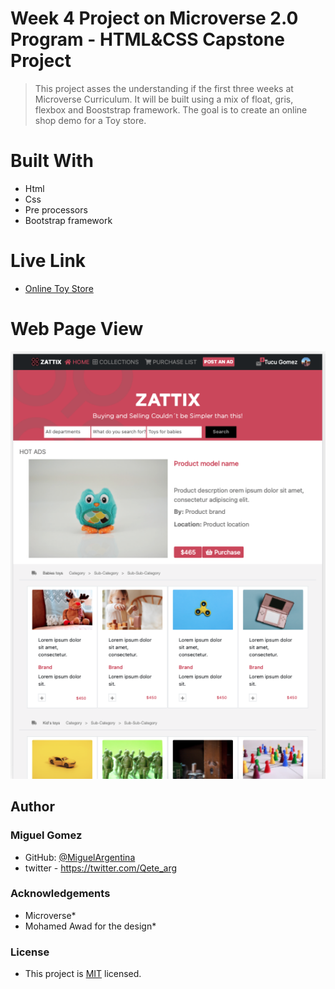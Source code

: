 # Week 4 Project on Microverse 2.0 Program - HTML&CSS Capstone Project


> This project asses the understanding if the first three weeks at Microverse Curriculum. It will be built using a mix of float, gris, flexbox and Booststrap framework. The goal is to create an online shop demo for a Toy store.


# Built With

* Html
* Css
* Pre processors
* Bootstrap framework

# Live Link

* [Online Toy Store](https://miguelargentina.github.io/html-css-capstone-project/)

# Web Page View

<img width="1260" alt="Screenshot of the web page" src="https://github.com/MiguelArgentina/html-css-capstone-project/blob/initial-branch/online-store-screenshot.png">

## Author

### Miguel Gomez
* GitHub: [@MiguelArgentina](https://github.com/MiguelArgentina)
* twitter - https://twitter.com/Qete_arg

### Acknowledgements
* Microverse* 
* Mohamed Awad for the design*

### License
* This project is [MIT](lic.url) licensed.

